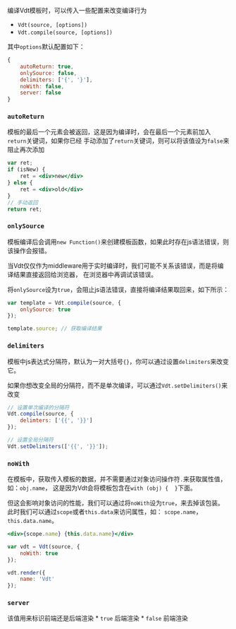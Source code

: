 编译Vdt模板时，可以传入一些配置来改变编译行为

* `Vdt(source, [options])`
* `Vdt.compile(source, [options])`

其中`options`默认配置如下：

```js
{
    autoReturn: true,
    onlySource: false,
    delimiters: ['{', '}'],
    noWith: false,
    server: false
}
```

### `autoReturn`

模板的最后一个元素会被返回，这是因为编译时，会在最后一个元素前加入`return`关键词，如果你已经
手动添加了`return`关键词，则可以将该值设为`false`来阻止再次添加

```jsx
var ret;
if (isNew) {
    ret = <div>new</div>
} else {
    ret = <div>old</div>
}
// 手动返回
return ret;
```

### `onlySource`

模板编译后会调用`new Function()`来创建模板函数，如果此时存在js语法错误，则该操作会报错。

当Vdt仅仅作为middleware用于实时编译时，我们可能不关系该错误，而是将编译结果直接返回给浏览器，
在浏览器中再调试该错误。

将`onlySource`设为`true`，会阻止js语法错误，直接将编译结果取回来，如下所示：

```js
var template = Vdt.compile(source, {
    onlySource: true
});

template.source; // 获取编译结果
```

### `delimiters`

模板中js表达式分隔符，默认为一对大括号`{}`，你可以通过设置`delimiters`来改变它。

如果你想改变全局的分隔符，而不是单次编译，可以通过`Vdt.setDelimiters()`来改变

```js
// 设置单次编译的分隔符
Vdt.compile(source, {
    delimters: ['{{', '}}']
});

// 设置全局分隔符
Vdt.setDelimiters(['{{', '}}']);
```

### `noWith`

在模板中，获取传入模板的数据，并不需要通过对象访问操作符`.`来获取属性值，如：`obj.name`，
这是因为Vdt会将模板包含在`with (obj) {  }`下面。

但这会影响对象访问的性能，我们可以通过将`noWith`设为`true`，来去掉该包装。
此时我们可以通过`scope`或者`this.data`来访问属性，如：
`scope.name`，`this.data.name`。

```jsx
<div>{scope.name} {this.data.name}</div>
```

```js
var vdt = Vdt(source, {
    noWith: true
});

vdt.render({
    name: 'Vdt'
});
```

### `server`

该值用来标识前端还是后端渲染
    * `true` 后端渲染
    * `false` 前端渲染
